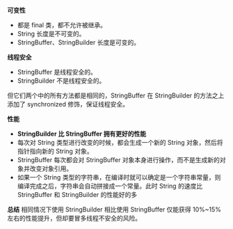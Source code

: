 **可变性**

- 都是 final 类，都不允许被继承。
- String 长度是不可变的。
- StringBuffer、StringBuilder 长度是可变的。

**线程安全**

- StringBuffer 是线程安全的。
- StringBuilder 不是线程安全的。

但它们两个中的所有方法都是相同的，StringBuffer 在 StringBuilder 的方法之上添加了 synchronized 修饰，保证线程安全。

**性能**

- **StringBuilder 比 StringBuffer 拥有更好的性能**
- 每次对 String 类型进行改变的时候，都会生成一个新的 String 对象，然后将指针指向新的 String 对象。
- StringBuffer 每次都会对 StringBuffer 对象本身进行操作，而不是生成新的对象并改变对象引用。
- 如果一个 String 类型的字符串，在编译时就可以确定是一个字符串常量，则编译完成之后，字符串会自动拼接成一个常量。此时 String 的速度比 StringBuffer 和 StringBuilder 的性能好的多

**总结**
相同情况下使用 StringBuilder 相比使用 StringBuffer 仅能获得 10%~15% 左右的性能提升，但却要冒多线程不安全的风险。
